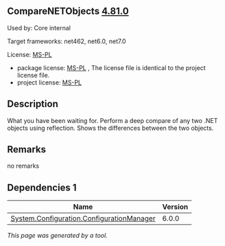 CompareNETObjects [4.81.0](https://www.nuget.org/packages/CompareNETObjects/4.81.0)
--------------------

Used by: Core internal

Target frameworks: net462, net6.0, net7.0

License: [MS-PL](../../../../licenses/ms-pl) 

- package license: [MS-PL]() , The license file is identical to the project license file.
- project license: [MS-PL](https://github.com/GregFinzer/Compare-Net-Objects) 

Description
-----------
What you have been waiting for. Perform a deep compare of any two .NET objects using reflection. Shows the differences between the two objects.

Remarks
-----------
no remarks


Dependencies 1
-----------

|Name|Version|
|----------|:----|
|[System.Configuration.ConfigurationManager](../../../../packages/nuget.org/system.configuration.configurationmanager/6.0.0)|6.0.0|

*This page was generated by a tool.*
